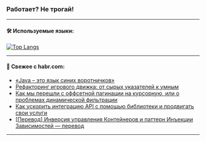 ### Работает? Не трогай!

---
<!--
#### 🛠️ Technical stack:

![Java](https://img.shields.io/badge/Java-informational?logo=Oracle&style=flat&logoColor=white&color=FF4500)
![Kotlin](https://img.shields.io/badge/Kotlin-informational?logo=Kotlin&style=flat&logoColor=white&color=774D97)
![TS](https://img.shields.io/badge/TypeScript-informational?logo=typeScript&style=flat&logoColor=black&color=017acc)
![Python](https://img.shields.io/badge/Python-informational?logo=Python&style=flat&logoColor=black&color=ffdd54) <br>
![Spring](https://img.shields.io/badge/Spring-informational?logo=Spring&style=flat&logoColor=white&color=6DB33F) 
![SpringBoot](https://img.shields.io/badge/SpringBoot-informational?logo=SpringBoot&style=flat&logoColor=white&color=6DB33F)
![Nest](https://img.shields.io/badge/NestJS-informational?logo=NestJS&style=flat&logoColor=white&color=E0234E) 
![NodeJS](https://img.shields.io/badge/NodeJS-informational?logo=node.js&style=flat&logoColor=white&color=70A760)<br>
![PostgreSQL](https://img.shields.io/badge/PostgreSQL-informational?logo=PostgreSQL&style=flat&logoColor=white&color=DAA520)
![MongoDB](https://img.shields.io/badge/MongoDB-informational?logo=MongoDB&style=flat&logoColor=white&color=870000)
![Apache](https://img.shields.io/badge/Apache-informational?logo=apache&style=flat&logoColor=white&color=f74e28)

___ 
-->

#### 🛠️ Используемые языки:

[![Top Langs](https://github-readme-stats-u2qms2cxw-advtsettinggmailcoms-projects.vercel.app/api/top-langs/?username=zloylis&langs_count=10&hide_title=true&title_color=e6edf3&size_weight=0.5&count_weight=0.5&layout=compact&hide_progress=true&hide_border=true&theme=dracula)](https://github.com/zloylis)

<!---


####  :octocat:&nbsp;&nbsp; Статистика:

![GitHub stats](https://github-readme-stats-u2qms2cxw-advtsettinggmailcoms-projects.vercel.app/api?username=zloylis&show_icons=true&hide_border=true&theme=dracula&title_color=e6edf3&include_all_commits=true&count_private=true&hide_rank=false&hide_title=true&rank_icon=github)
-->
---

#### 💬 Свежее с habr.com:

<!-- BLOG-POST-LIST:START -->
- [«Java – это язык синих воротничков»](https://habr.com/ru/companies/kryptonite/articles/832274/?utm_source=habrahabr&utm_medium=rss&utm_campaign=832274)
- [Рефакторинг игрового движка: от сырых указателей к умным](https://habr.com/ru/articles/826002/?utm_source=habrahabr&utm_medium=rss&utm_campaign=826002)
- [Как мы перешли с оффсетной пагинации на курсорную, или о проблемах динамической фильтрации](https://habr.com/ru/companies/zvuk/articles/831458/?utm_source=habrahabr&utm_medium=rss&utm_campaign=831458)
- [Как ускорить интеграцию API с помощью библиотеки и продвигать свои услуги](https://habr.com/ru/companies/exolve/articles/832136/?utm_source=habrahabr&utm_medium=rss&utm_campaign=832136)
- [[Перевод] Инверсия управления Контейнеров и паттерн Инъекции Зависимостей — перевод](https://habr.com/ru/articles/832390/?utm_source=habrahabr&utm_medium=rss&utm_campaign=832390)
<!-- BLOG-POST-LIST:END -->

---
